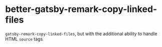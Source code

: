 # better-gatsby-remark-copy-linked-files

`gatsby-remark-copy-linked-files`, but with the additional ability to handle HTML `source` tags